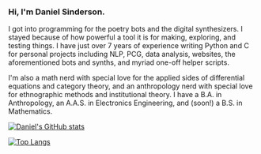 ### Hi, I'm Daniel Sinderson.
I got into programming for the poetry bots and the digital synthesizers. I stayed because of how powerful a tool it is for making, exploring, and testing things. I have just over 7 years of experience writing Python and C for personal projects including NLP, PCG, data analysis, websites, the aforementioned bots and synths, and myriad one-off helper scripts.

I'm also a math nerd with special love for the applied sides of differential equations and category theory, and an anthropology nerd with special love for ethnographic methods and institutional theory. I have a B.A. in Anthropology, an A.A.S. in Electronics Engineering, and (soon!) a B.S. in Mathematics.


[![Daniel's GitHub stats](https://github-readme-stats.vercel.app/api?username=danielsinderson)](https://github.com/danielsinderson/github-readme-stats)

[![Top Langs](https://github-readme-stats.vercel.app/api/top-langs/?username=danielsinderson&hide=javascript,html,tex&langs_count=5&layout=compact)](https://github.com/danielsinderson/github-readme-stats)
